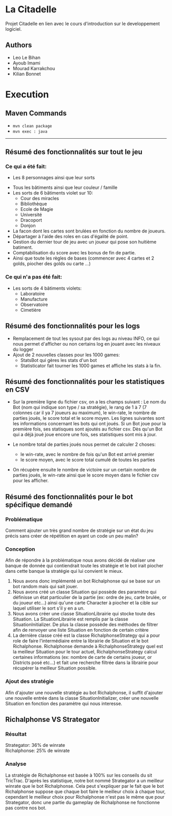 # La Citadelle
Projet Citadelle en lien avec le cours d'introduction sur le developpement logiciel.

## Authors
- Leo Le Bihan
- Ayoub Imami
- Mourad Karrakchou
- Kilian Bonnet

# Execution
## Maven Commands
- `mvn clean package`
- `mvn exec : java`

------------------------------------
## Résumé des fonctionnalités sur tout le jeu
### Ce qui a été fait:
- Les 8 personnages ainsi que leur sorts
* Tous les bâtiments ainsi que leur couleur / famille
* Les sorts de 6 bâtiments violet sur 10:
	* Cour des miracles
	* Bibliothèque
	* Ecole de Magie
	* Université
	* Dracoport
	* Donjon
* La facon dont les cartes sont brulées en fonction du nombre de joueurs.
* Départager à l'aide des roles en cas d'égalité de point.
* Gestion du dernier tour de jeu avec un joueur qui pose son huitième batiment.
* Comptabilisation du score avec les bonus de fin de partie.
* Ainsi que toute les règles de bases (commencer avec 4 cartes et 2 golds, piocher des golds ou carte ...)
### Ce qui n'a pas été fait:
* Les sorts de 4 bâtiments violets:
	* Laboratoire
	* Manufacture
	* Observatoire
	* Cimetière
## Résumé des fonctionnalités pour les logs
* Remplacement de tout les sysout par des logs au niveau INFO, ce qui nous permet d'afficher ou non certains log en jouant avec les niveaux du logger
* Ajout de 2 nouvelles classes pour les 1000 games:
  * StatsBot qui gères les stats d'un bot
  * Statisticator fait tourner les 1000 games et affiche les stats à la fin.
## Résumé des fonctionnalités pour les statistiques en CSV
* Sur la première ligne du fichier csv, on a les champs suivant : Le nom du Bot (nom qui indique son type / sa stratégie), le rang de 1 à 7 (7 colonnes car il ya 7 joueurs au maximum), le win-rate, le nombre de parties joués, le score total et le score moyen. Les lignes suivantes sont les informations concernant les bots qui ont joués.
Si un Bot joue pour la première fois, ses statisques sont ajoutés au fichier csv. Dès qu'un Bot qui a déjà joué joue encore une fois, ses statistiques sont mis à jour.

* Le nombre total de parties joués nous permet de calculer 2 choses:
	* le win-rate, avec le nombre de fois qu'un Bot est arrivé premier
	* le score moyen, avec le score total cumulé de toutes les parties
* On récupère ensuite le nombre de victoire sur un certain nombre de parties joués, le win-rate ainsi que le score moyen dans le fichier csv pour les afficher.

## Résumé des fonctionnalités pour le bot spécifique demandé
### Problématique
Comment ajouter un très grand nombre de stratégie sur un état du jeu précis sans créer de répétition en ayant un code un peu malin?
### Conception
Afin de répondre à la problématique nous avons décidé de réaliser une banque de donnée qui contiendrait toute les stratégie et le bot irait piocher dans cette banque la stratégie qui lui convient le mieux.
1. Nous avons donc implémenté un bot Richalphonse qui se base sur un bot random mais qui sait jouer.
2. Nous avons créé un classe Situation qui possède des paramètre qui définisse un état particulier de la partie (ex: ordre de jeu, carte brulée, or du joueur etc...) ainsi qu'une carte Character à piocher et la cible sur laquel utiliser le sort s'il y en a un.
3. Nous avons créer une classe SituationLibrairie qui stocke toute des Situation. La SituationLibrairie est remplis par la classe SituationInitializer. De plus la classe possède des méthodes de filtrer afin de renvoyer une liste Situation en fonction de certain critère
4. La dernière classe créé est la classe RichalphonseStrategy qui a pour role de faire l'intermédiaire entre la librairie de Situation et le bot Richalphonse. Richalphonse demande à RichalphonseStrategy quel est la meilleur Situation pour le tour actuel, RichalphonseStrategy calcul certaines informations (ex: nombre de carte de certains joueur, or Districts posé etc...) et fait une recherche filtrée dans la librairie pour récupérer la meilleur Situation possible.
### Ajout des stratégie
Afin d'ajouter une nouvelle stratégie au bot Richalphonse, il suffit d'ajouter une nouvelle entrée dans la classe SituationInitializer, créer une nouvelle Situation en fonction des paramètre qui nous interesse.
## Richalphonse VS Strategator
### Résultat
Strategator: 36% de winrate <br>
Richalphonse: 25% de winrate <br>
### Analyse
La stratégie de Richalphonse est basée à 100% sur les conseils du sit TricTrac. D'après les statistique, notre bot nommé Strategator a un meilleur winrate que le bot Richalphonse. Cela peut s'expliquer par le fait que le bot Richalphonse suppose que chaque bot faire le meilleur choix à chaque tour, cependant le meilleur choix pour Richalphonse n'est pas le même que pour Strategator, donc une partie du gameplay de Richalphonse ne fonctionne pas contre nos bot.

